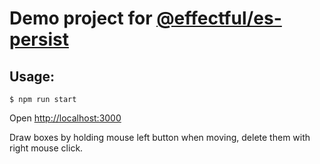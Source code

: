 # Demo project for [@effectful/es-persist](https://github.com/awto/effectfuljs/tree/master/packages/es-persist)

## Usage:

```
$ npm run start
```

Open [http://localhost:3000](http://localhost:3000)

Draw boxes by holding mouse left button when moving,
delete them with right mouse click.

